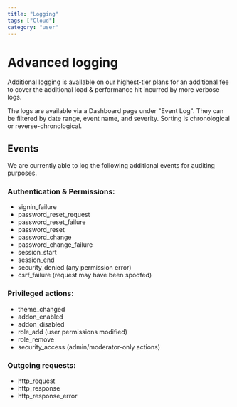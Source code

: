 ```yaml
---
title: "Logging"
tags: ["Cloud"]
category: "user"
---
```


# Advanced logging

Additional logging is available on our highest-tier plans for an additional fee to cover the additional load & performance hit incurred by more verbose logs.

The logs are available via a Dashboard page under "Event Log". They can be filtered by date range, event name, and severity. Sorting is chronological or reverse-chronological.

## Events

We are currently able to log the following additional events for auditing purposes.

### Authentication & Permissions:

* signin_failure
* password_reset_request
* password_reset_failure
* password_reset
* password_change
* password_change_failure
* session_start
* session_end
* security_denied (any permission error)
* csrf_failure (request may have been spoofed)

### Privileged actions:

* theme_changed
* addon_enabled
* addon_disabled
* role_add (user permissions modified)
* role_remove
* security_access (admin/moderator-only actions)

### Outgoing requests:

* http_request
* http_response
* http_response_error
